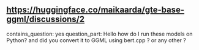 ## https://huggingface.co/maikaarda/gte-base-ggml/discussions/2

contains_question: yes
question_part: Hello how do I run these models on Python? and did you convert it to GGML using bert.cpp ? or any other ?